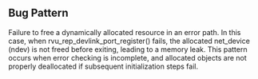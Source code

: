 ## Bug Pattern

Failure to free a dynamically allocated resource in an error path. In this case, when rvu_rep_devlink_port_register() fails, the allocated net_device (ndev) is not freed before exiting, leading to a memory leak. This pattern occurs when error checking is incomplete, and allocated objects are not properly deallocated if subsequent initialization steps fail.